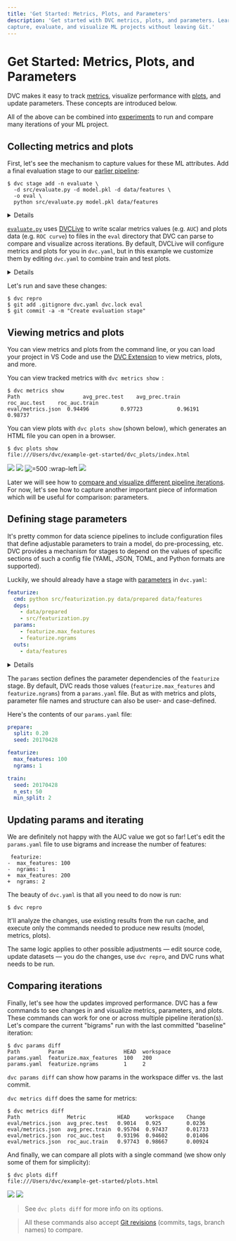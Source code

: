 ```yaml
---
title: 'Get Started: Metrics, Plots, and Parameters'
description: 'Get started with DVC metrics, plots, and parameters. Learn how to
capture, evaluate, and visualize ML projects without leaving Git.'
---
```


# Get Started: Metrics, Plots, and Parameters

DVC makes it easy to track [metrics](/doc/command-reference/metrics), visualize
performance with [plots](/doc/command-reference/plots), and update
<abbr>parameters</abbr>. These concepts are introduced below.

<admon type="tip">

All of the above can be combined into [experiments] to run and compare many
iterations of your ML project.

[experiments]: /doc/start/experiments

</admon>

## Collecting metrics and plots

First, let's see the mechanism to capture values for these ML attributes. Add a
final evaluation stage to our [earlier pipeline]:

```cli
$ dvc stage add -n evaluate \
  -d src/evaluate.py -d model.pkl -d data/features \
  -o eval \
  python src/evaluate.py model.pkl data/features
```

[earlier pipeline]: /doc/start/data-management/data-pipelines

<details>

### 💡 Expand to get a peek under the hood

`dvc stage add` will generates this new stage in the `dvc.yaml` file:

```yaml
evaluate:
  cmd: python src/evaluate.py model.pkl data/features
  deps:
    - data/features
    - model.pkl
    - src/evaluate.py
  outs:
    - eval
```

We cache your metrics and plots files with DVC, by making `eval` directory as a
stage output the same way outputs were added in previous stages. This is the
easiest way to handle this, and if amount of files and size is growing it
doesn't affect your Git history. Alternatively it could be setup in more
granular way to track certain metrics files or plots in Git, while other files
could still be tracked by DVC.

</details>

[`evaluate.py`] uses [DVCLive] to write scalar metrics values (e.g. `AUC`) and
plots data (e.g. `ROC curve`) to files in the `eval` directory that DVC can
parse to compare and visualize across iterations. By default, DVCLive will
configure metrics and plots for you in `dvc.yaml`, but in this example we
customize them by editing `dvc.yaml` to combine train and test plots.

<details>

### 💡 Expand to see how to customize metrics and plots

To combine train and test data, and to set other custom attributes like titles,
first disable DVCLive's default configuration by opening `src/evaluate.py`,
finding `with Live(EVAL_PATH) as live:`, and modifying it to
`with Live(EVAL_PATH, dvcyaml=False) as live:`. Then add the following custom
configuration to `dvc.yaml`:

```yaml
metrics:
  - eval/metrics.json
plots:
  - ROC:
      template: simple
      x: fpr
      y:
        eval/plots/sklearn/roc/train.json: tpr
        eval/plots/sklearn/roc/test.json: tpr
  - Confusion-Matrix:
      template: confusion
      x: actual
      y:
        eval/plots/sklearn/cm/train.json: predicted
        eval/plots/sklearn/cm/test.json: predicted
  - Precision-Recall:
      template: simple
      x: recall
      y:
        eval/plots/sklearn/prc/train.json: precision
        eval/plots/sklearn/prc/test.json: precision
  - eval/plots/images/importance.png
```

This flexibility to define your own metrics and plots configuration means that
you can even [generate your own] metrics and plots data without using DVCLive!

</details>

Let's run and save these changes:

```cli
$ dvc repro
$ git add .gitignore dvc.yaml dvc.lock eval
$ git commit -a -m "Create evaluation stage"
```

## Viewing metrics and plots

You can view metrics and plots from the command line, or you can load your
project in VS Code and use the [DVC Extension] to view metrics, plots, and more.

You can view tracked metrics with `dvc metrics show `:

```dvc
$ dvc metrics show
Path                    avg_prec.test    avg_prec.train    roc_auc.test    roc_auc.train
eval/metrics.json  0.94496          0.97723           0.96191         0.98737
```

You can view plots with `dvc plots show` (shown below), which generates an HTML
file you can open in a browser.

```cli
$ dvc plots show
file:///Users/dvc/example-get-started/dvc_plots/index.html
```

![](/img/plots_prc_get_started_show.svg)
![](/img/plots_roc_get_started_show.svg)
![](/img/plots_importance_get_started_show.png '=500 :wrap-left')
![](/img/plots_cm_get_started_show.svg)

[`evaluate.py`]:
  https://github.com/iterative/example-get-started/blob/master/src/evaluate.py
[generate your own]: /doc/user-guide/experiment-management/visualizing-plots

Later we will see how to
[compare and visualize different pipeline iterations](#comparing-iterations).
For now, let's see how to capture another important piece of information which
will be useful for comparison: parameters.

[dvclive]: /doc/dvclive
[`roc_curve`]:
  https://scikit-learn.org/stable/modules/generated/sklearn.metrics.roc_curve.html
[`confusion_matrix`]:
  https://scikit-learn.org/stable/modules/generated/sklearn.metrics.confusion_matrix.html
[plots files]: /doc/user-guide/project-structure/dvcyaml-files#plots
[dvc extension]:
  https://marketplace.visualstudio.com/items?itemName=Iterative.dvc

## Defining stage parameters

It's pretty common for data science pipelines to include configuration files
that define adjustable parameters to train a model, do pre-processing, etc. DVC
provides a mechanism for stages to depend on the values of specific sections of
such a config file (YAML, JSON, TOML, and Python formats are supported).

Luckily, we should already have a stage with
[parameters](/doc/command-reference/params) in `dvc.yaml`:

```yaml
featurize:
  cmd: python src/featurization.py data/prepared data/features
  deps:
    - data/prepared
    - src/featurization.py
  params:
    - featurize.max_features
    - featurize.ngrams
  outs:
    - data/features
```

<details>

### ⚙️ Expand to recall how it was generated.

The `featurize` stage was created with this `dvc stage add` command. Notice the
argument sent to the `-p` option (short for `--params`):

```cli
$ dvc stage add -n featurize \
          -p featurize.max_features,featurize.ngrams \
          -d src/featurization.py -d data/prepared \
          -o data/features \
          python src/featurization.py data/prepared data/features
```

</details>

The `params` section defines the parameter dependencies of the `featurize`
stage. By default, DVC reads those values (`featurize.max_features` and
`featurize.ngrams`) from a `params.yaml` file. But as with metrics and plots,
parameter file names and structure can also be user- and case-defined.

Here's the contents of our `params.yaml` file:

```yaml
prepare:
  split: 0.20
  seed: 20170428

featurize:
  max_features: 100
  ngrams: 1

train:
  seed: 20170428
  n_est: 50
  min_split: 2
```

## Updating params and iterating

We are definitely not happy with the AUC value we got so far! Let's edit the
`params.yaml` file to use bigrams and increase the number of features:

```git
 featurize:
-  max_features: 100
-  ngrams: 1
+  max_features: 200
+  ngrams: 2
```

The beauty of `dvc.yaml` is that all you need to do now is run:

```cli
$ dvc repro
```

It'll analyze the changes, use existing results from the <abbr>run cache</abbr>,
and execute only the commands needed to produce new results (model, metrics,
plots).

The same logic applies to other possible adjustments — edit source code, update
datasets — you do the changes, use `dvc repro`, and DVC runs what needs to be
run.

## Comparing iterations

Finally, let's see how the updates improved performance. DVC has a few commands
to see changes in and visualize metrics, parameters, and plots. These commands
can work for one or across multiple pipeline iteration(s). Let's compare the
current "bigrams" run with the last committed "baseline" iteration:

```cli
$ dvc params diff
Path         Param                   HEAD  workspace
params.yaml  featurize.max_features  100   200
params.yaml  featurize.ngrams        1     2
```

`dvc params diff` can show how params in the workspace differ vs. the last
commit.

`dvc metrics diff` does the same for metrics:

```cli
$ dvc metrics diff
Path               Metric          HEAD     workspace    Change
eval/metrics.json  avg_prec.test   0.9014   0.925        0.0236
eval/metrics.json  avg_prec.train  0.95704  0.97437      0.01733
eval/metrics.json  roc_auc.test    0.93196  0.94602      0.01406
eval/metrics.json  roc_auc.train   0.97743  0.98667      0.00924
```

And finally, we can compare all plots with a single command (we show only some
of them for simplicity):

```cli
$ dvc plots diff
file:///Users/dvc/example-get-started/plots.html
```

![](/img/plots_prc_get_started_diff.svg)
![](/img/plots_importance_get_started_diff.png)

> See `dvc plots diff` for more info on its options.

> All these commands also accept
> [Git revisions](https://git-scm.com/docs/gitrevisions) (commits, tags, branch
> names) to compare.
